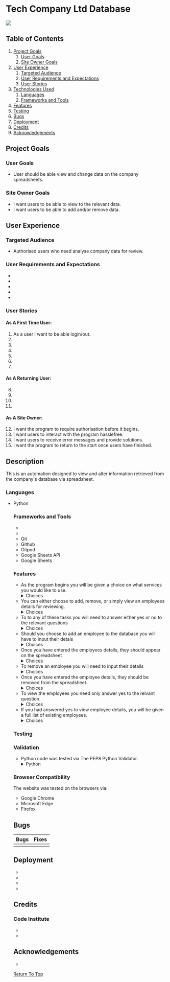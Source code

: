 # Tech Company Ltd Database

<img src="#">
<a href=""></a>


## Table of Contents

1. [Project Goals](#project-goals)
    1. [User Goals](#user-goals)
    2. [Site Owner Goals](#site-owner-goals)
2. [User Experience](#user-experience)
    1. [Targeted Audience](#targeted-audience)
    2. [User Requirements and Expectations](#user-requirements-and-expectations)
    3. [User Stories](#user-stories)
3. [Technologies Used](#technologies-used)
    1. [Languages](#languages)
    2. [Frameworks and Tools](#frameworks-and-tools)
5. [Features](#features)
6. [Testing](#validation)
7. [Bugs](#Bugs)
8. [Deployment](#deployment)
9. [Credits](#credits)
10. [Acknowledgements](#acknowledgements)

## Project Goals

### User Goals

<ul>
<li>User should be able view and change data on the company spreadsheets.</li>
</ul>

### Site Owner Goals

<ul>
<li>I want users to be able to view to the relevant data.</li>
<li>I want users to be able to add and/or remove data.</li>
</ul>

## User Experience

### Targeted Audience

<ul>
<li>Authorised users who need analyse company data for review.</li>
</ul>

### User Requirements and Expectations

<ul>
<li></li>
<li></li>
<li></li>
<li></li>
<li></li>
</ul>

### User Stories

#### As A First Time User:

1. As a user I want to be able login/out.
2. 
3. 
4. 
5. 
6. 
7. 

#### As A Returning User:

8. 
9. 
10. 
11. 

#### As A Site Owner:

12. I want the program to require authorisation before it begins.
13. I want users to interact with the program hasslefree.
14. I want users to receive error messages and provide solutions.
15. I want the program to return to the start once users have finished.

## Description

This is an automation designed to view and alter information retrieved from the company's database via spreadsheet.

### Languages

<ul>
<li>Python</li>

### Frameworks and Tools

<ul>
<li></li>
<li></li>
<li>Git</li>
<li>Github</li>
<li>Gitpod</li>
<li>Google Sheets API</li>
<li>Google Sheets</li>
</ul>

### Features

<ul>
<li>As the program begins you will be given a choice on what services you would like to use.</li>
<details><summary>Choices</summary>
<img src="#">
</details>
<li>You can either choose to add, remove, or simply view an employees details for reviewing.</li>
<details><summary>Choices</summary>
<img src="#">
</details>
<li>To to any of these tasks you will need to answer either yes or no to the relevant questions</li>
<details><summary>Choices</summary>
<img src="#">
</details>
<li>Should you choose to add an employee to the database you will have to input their detais</li>
<details><summary>Choices</summary>
<img src="#">
</details>
<li>Once you have entered the employees details, they should appear on the spreadsheet</li>
<details><summary>Choices</summary>
<img src="#">
</details>
<li>To remove an employee you will need to input their details</li>
<details><summary>Choices</summary>
<img src="#">
</details>
<li>Once you have entered the employee details, they should be removed from the spreadsheet.</li>
<details><summary>Choices</summary>
<img src="#">
</details>
<li>To view the employees you need only answer yes to the relvant question.</li>
<details><summary>Choices</summary>
<img src="#">
</details>
<li>If you had answered yes to view employee details, you will be given a full list of existing employees.</li>
<details><summary>Choices</summary>
<img src="#">
</details>
</ul>



### Testing

### Validation

<ul>
<li>Python code was tested via The PEP8 Python Validator.</li>
<details><summary>Python</summary>
<img src="#">
</details>
</ul>

### Browser Compatibility

The website was tested on the browsers via:
<ul>
<li>Google Chrome</li>
<li>Microsoft Edge</li>
<li>Firefox</li>
</ul>

## Bugs


| **Bugs** | **Fixes** |
| -------- | --------- |
|          |           |

## Deployment

<ul>
<li></li>
<li></li>
<li></li>
<li></li>
</ul>

## Credits

### Code Institute

<ul>
<li></li>
<li></li>
</ul>

## Acknowledgements

 <ul>
 <li></li>
 </ul>

 [Return To Top](#Tech-Company-Ltd-Database)